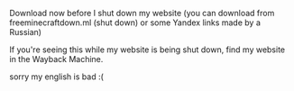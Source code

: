 Download now before I shut down my website (you can download from freeminecraftdown.ml (shut down) or some Yandex links made by a Russian)

If you're seeing this while my website is being shut down, find my website in the Wayback Machine.

sorry my english is bad :(
